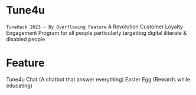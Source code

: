 # Tune4u
`TuneHack 2023 - By Overflowing Feature`
A Revolution Customer Loyalty Engagement Program for all people particularly targetting digital iliterate & disabled people

# Feature
Tune4u Chat (A chatbot that answer everything)
Easter Egg (Rewards while educating)

